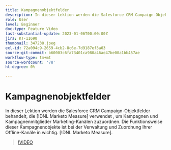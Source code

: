 ```yaml
---
title: Kampagnenobjektfelder
description: In dieser Lektion werden die Salesforce CRM Campaign-Objektfelder behandelt, die [!DNL Marketo Measure] verwendet , um Kampagnen und Kampagnenmitglieder Marketing-Kanälen zuzuordnen. Die Funktionsweise dieser Kampagnenobjekte ist bei der Verwaltung und Zuordnung Ihrer Offline-Kanäle in wichtig. [!DNL Marketo Measure].
role: User
level: Beginner
doc-type: Feature Video
last-substantial-update: 2023-01-06T00:00:00Z
jira: KT-11690
thumbnail: 347238.jpeg
exl-id: 72a094c9-2659-4cb2-8c6e-7d9187ef3a03
source-git-commit: b60003c6fa73401ca980a46ae47be00a1bb457ae
workflow-type: tm+mt
source-wordcount: '78'
ht-degree: 0%

---
```


# Kampagnenobjektfelder

In dieser Lektion werden die Salesforce CRM Campaign-Objektfelder behandelt, die [!DNL Marketo Measure] verwendet , um Kampagnen und Kampagnenmitglieder Marketing-Kanälen zuzuordnen. Die Funktionsweise dieser Kampagnenobjekte ist bei der Verwaltung und Zuordnung Ihrer Offline-Kanäle in wichtig. [!DNL Marketo Measure].

>[!VIDEO](https://video.tv.adobe.com/v/347238/?quality=12&learn=on)
